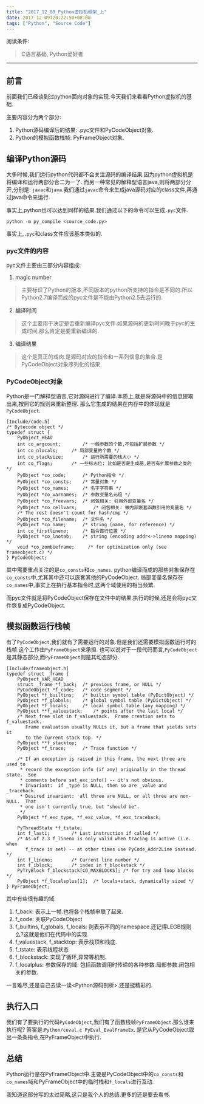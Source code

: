 ```yaml
---
title: "2017_12_09_Python虚拟机框架_上"
date: 2017-12-09T20:22:50+08:00
tags: ["Python", "Source Code"]
---
```


阅读条件:
> C语言基础, Python爱好者

---
## 前言
前面我们已经谈到过python面向对象的实现.今天我们来看看Python虚拟机的基础.

主要内容分为两个部分:

1. Python源码编译后的结果: .pyc文件和PyCodeObject对象.
2. Python的模拟函数栈帧: PyFrameObject对象.

<!--more-->

## 编译Python源码
大多时候,我们运行python代码都不会关注源码的编译结果.因为python虚拟机是将编译和运行两部分合二为一了.
而另一种常见的解释型语言java,则将两部分分开,分别是: `javac`和`java`.我们通过`javac`命令来生成java源码对应的class文件,再通过java命令来运行.

事实上,python也可以达到同样的结果.我们通过以下的命令可以生成`.pyc`文件.
```
python -m py_compile <source_code.py>
```
事实上,`.pyc`和class文件应该基本类似的.

### pyc文件的内容
pyc文件主要由三部分内容组成:

1. magic number
> 主要标识了Python的版本,不同版本的python所支持的指令是不同的.所以Python2.7编译而成的pyc文件是不能由Python2.5去运行的.
2. 编译时间
> 这个主要用于决定是否重新编译pyc文件.如果源码的更新时间晚于pyc的生成时间,那么肯定是要重新编译的.
3. 编译结果
> 这个是真正的戏肉.是源码对应的指令和一系列信息的集合.是PyCodeObject对象序列化的结果.

### PyCodeObject对象
Python是一门解释型语言,它对源码进行了编译.本质上,就是将源码中的信息提取出来,按照它的规则来重新整理.
那么它生成的结果在内存中的体现就是`PyCodeObject`.
```
[Include/code.h]
/* Bytecode object */
typedef struct {
    PyObject_HEAD
    int co_argcount;		/* 一般参数的个数,不包括扩展参数 */
    int co_nlocals;		/* 局部变量的个数 */
    int co_stacksize;		/* 运行所需要的栈大小 */
    int co_flags;		/* 一些标志位: 比如是否是生成器,是否有扩展参数之类的 */
    PyObject *co_code;		/* Python指令 */
    PyObject *co_consts;	/* 常量对象 */
    PyObject *co_names;		/* 名字字符串 */
    PyObject *co_varnames;	/* 参数变量名元组 */
    PyObject *co_freevars;	/* 闭包相关: 引用外部变量名 */
    PyObject *co_cellvars;      /* 闭包相关: 被内部嵌套函数引用的变量名 */
    /* The rest doesn't count for hash/cmp */
    PyObject *co_filename;	/* 文件名 */
    PyObject *co_name;		/* string (name, for reference) */
    int co_firstlineno;		/* 指令首行位置 */
    PyObject *co_lnotab;	/* string (encoding addr<->lineno mapping) */
    void *co_zombieframe;     /* for optimization only (see frameobject.c) */
} PyCodeObject;
```
其中需要重点关注的是`co_consts`和`co_names`.
python编译而成的那些对象保存在`co_consts`中,尤其其中还可以嵌套其他的PyCodeObject.
局部变量名保存在`co_names`中,事实上在执行基本指令时,这两个域使用的相当频繁.

而pyc文件就是将PyCodeObject保存在文件中的结果.执行的时候,还是会将pyc文件恢复成PyCodeObject.

## 模拟函数运行栈帧
有了`PyCodeObject`,我们就有了需要运行的对象.但是我们还需要模拟函数运行时的栈帧.这个工作由`PyFrameObject`来承担.
也可以说对于一段代码而言,`PyCodeObject`是其静态部分,而`PyFrameObject`则是其动态部分.
```
[Include/frameobject.h]
typedef struct _frame {
    PyObject_VAR_HEAD
    struct _frame *f_back;	/* previous frame, or NULL */
    PyCodeObject *f_code;	/* code segment */
    PyObject *f_builtins;	/* builtin symbol table (PyDictObject) */
    PyObject *f_globals;	/* global symbol table (PyDictObject) */
    PyObject *f_locals;		/* local symbol table (any mapping) */
    PyObject **f_valuestack;	/* points after the last local */
    /* Next free slot in f_valuestack.  Frame creation sets to f_valuestack.
       Frame evaluation usually NULLs it, but a frame that yields sets it
       to the current stack top. */
    PyObject **f_stacktop;
    PyObject *f_trace;		/* Trace function */

    /* If an exception is raised in this frame, the next three are used to
     * record the exception info (if any) originally in the thread state.  See
     * comments before set_exc_info() -- it's not obvious.
     * Invariant:  if _type is NULL, then so are _value and _traceback.
     * Desired invariant:  all three are NULL, or all three are non-NULL.  That
     * one isn't currently true, but "should be".
     */
    PyObject *f_exc_type, *f_exc_value, *f_exc_traceback;

    PyThreadState *f_tstate;
    int f_lasti;		/* Last instruction if called */
    /* As of 2.3 f_lineno is only valid when tracing is active (i.e. when
       f_trace is set) -- at other times use PyCode_Addr2Line instead. */
    int f_lineno;		/* Current line number */
    int f_iblock;		/* index in f_blockstack */
    PyTryBlock f_blockstack[CO_MAXBLOCKS]; /* for try and loop blocks */
    PyObject *f_localsplus[1];	/* locals+stack, dynamically sized */
} PyFrameObject;
```
其中有些很有趣的域.

1. f_back: 表示上一帧.也将各个栈帧串联了起来.
2. f_code: 关联PyCodeObject
3. f_builtins, f_globals, f_locals: 则表示不同的namespace.还记得LEGB规则么?这就是他们在代码中的实现.
4. f_valuestack, f_stacktop: 表示栈顶和栈底.
5. f_tstate: 表示线程状态
6. f_blockstack: 实现了循环,异常等机制.
7. f_localplus: 参数保存的域: 包括函数调用时传递的各种参数.局部参数.闭包相关的参数.

一言难尽,还是自己去读一读\<Python源码剖析\>.还是挺精彩的.

## 执行入口
我们有了要执行的代码`PyCodeObject`,我们有了函数栈帧`PyFrameObject`.那么谁来执行呢?
答案是:`Python/ceval.c PyEval_EvalFrameEx`.
是它从PyCodeObject取出一条条指令,在PyFrameObject中执行.

## 总结
Python运行是在PyFrameObject中.主要是PyCodeObject中的`co_consts`和`co_names`域和PyFrameObject中的临时栈和`f_locals`进行互动.

我知道这部分写的太过简略,这只是我个人的总结.更多的还是要去看书.
